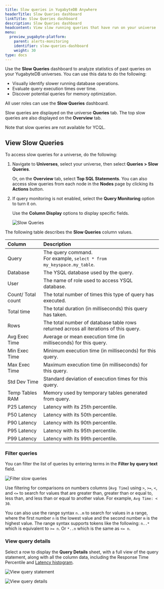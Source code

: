 ```yaml
---
title: Slow queries in YugabyteDB Anywhere
headerTitle: Slow Queries dashboard
linkTitle: Slow Queries dashboard
description: Slow Queries dashboard
headcontent: View slow running queries that have run on your universe
menu:
  preview_yugabyte-platform:
    parent: alerts-monitoring
    identifier: slow-queries-dashboard
    weight: 30
type: docs
---
```


Use the **Slow Queries** dashboard to analyze statistics of past queries on your YugabyteDB universes. You can use this data to do the following:

- Visually identify slower running database operations.
- Evaluate query execution times over time.
- Discover potential queries for memory optimization.

All user roles can use the **Slow Queries** dashboard.

Slow queries are displayed on the universe **Queries** tab. The top slow queries are also displayed on the **Overview** tab.

Note that slow queries are not available for YCQL.

## View Slow Queries

To access slow queries for a universe, do the following:

1. Navigate to **Universes**, select your universe, then select **Queries > Slow Queries**.

    Or, on the **Overview** tab, select **Top SQL Statements**. You can also access slow queries from each node in the **Nodes** page by clicking its **Actions** button.

1. If query monitoring is not enabled, select the **Query Monitoring** option to turn it on.

    Use the **Column Display** options to display specific fields.

    ![Slow Queries](/images/yp/alerts-monitoring/slow-queries/selecting-columns.png)

The following table describes the **Slow Queries** column values.

| Column | Description |
| :----- | :---------- |
| Query | The query command.<br>For example, `select * from my_keyspace.my_table`. |
| Database | The YSQL database used by the query. |
| User | The name of role used to access YSQL database. |
| Count/ Total count | The total number of times this type of query has executed. |
| Total time | The total duration (in milliseconds) this query has taken. |
| Rows | The total number of database table rows returned across all iterations of this query. |
| Avg Exec Time | Average or mean execution time (in milliseconds) for this query. |
| Min Exec Time | Minimum execution time (in milliseconds) for this query. |
| Max Exec Time | Maximum execution time (in milliseconds) for this query. |
| Std Dev Time | Standard deviation of execution times for this query. |
| Temp Tables RAM | Memory used by temporary tables generated from query. |
| P25 Latency | Latency with its 25th percentile. |
| P50 Latency | Latency with its 50th percentile. |
| P90 Latency | Latency with its 90th percentile. |
| P95 Latency | Latency with its 95th percentile. |
| P99 Latency | Latency with its 99th percentile. |

### Filter queries

You can filter the list of queries by entering terms in the **Filter by query text** field.

![Filter slow queries](/images/yp/alerts-monitoring/slow-queries/search-dropdown-options.png)

Use filtering for comparisons on numbers columns (`Avg Time`) using `>`, `>=`, `<`, and `<=` to search for values that are greater than, greater than or equal to, less than, and less than or equal to another value. For example, `Avg Time: < 30`.

You can also use the range syntax `n..m` to search for values in a range, where the first number `n` is the lowest value and the second number `m` is the highest value. The range syntax supports tokens like the following: `n..*` which is equivalent to `>= n`. Or `*..n` which is the same as `<= n`.

### View query details

Select a row to display the **Query Details** sheet, with a full view of the query statement, along with all the column data, including the Response Time Percentile and [Latency histogram](../../../yugabyte-platform/alerts-monitoring/latency-histogram/).

![View query statement](/images/yp/alerts-monitoring/slow-queries/query-info-panel.png)

![View query details](/images/yp/alerts-monitoring/slow-queries/query-details-panel.png)
